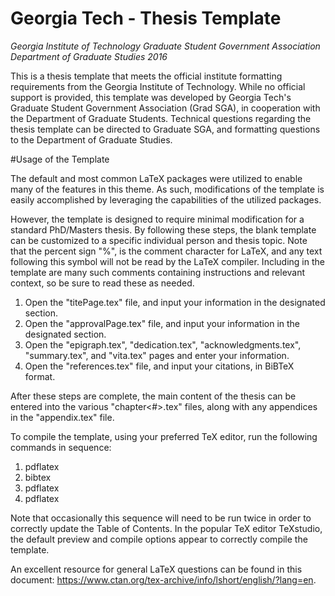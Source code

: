 # Georgia Tech - Thesis Template

*Georgia Institute of Technology
Graduate Student Government Association
Department of Graduate Studies
2016*

This is a thesis template that meets the official institute formatting requirements from the Georgia Institute of Technology.
While no official support is provided, this template was developed by Georgia Tech's Graduate Student Government Association (Grad SGA),
in cooperation with the Department of Graduate Students. Technical questions regarding the thesis template can be directed
to Graduate SGA, and formatting questions to the Department of Graduate Studies.

#Usage of the Template

The default and most common LaTeX packages were utilized to enable many of the features in this theme.
As such, modifications of the template is easily accomplished by leveraging the capabilities of the utilized packages.

However, the template is designed to require minimal modification for a standard PhD/Masters thesis.
By following these steps, the blank template can be customized to a specific individual person and thesis topic.
Note that the percent sign "%", is the comment character for LaTeX, and any text following this symbol will
not be read by the LaTeX compiler. Including in the template are many such comments containing
instructions and relevant context, so be sure to read these as needed.

1. Open the "titePage.tex" file, and input your information in the designated section.
2. Open the "approvalPage.tex" file, and input your information in the designated section.
3. Open the "epigraph.tex", "dedication.tex", "acknowledgments.tex", "summary.tex", and "vita.tex" pages and enter your information.
4. Open the "references.tex" file, and input your citations, in BiBTeX format.

After these steps are complete, the main content of the thesis can be entered into the various "chapter<#>.tex" files, along with any appendices in the "appendix.tex" file.

To compile the template, using your preferred TeX editor, run the following commands in sequence:

1. pdflatex
2. bibtex
3. pdflatex
4. pdflatex

Note that occasionally this sequence will need to be run twice in order to correctly update the Table of Contents.
In the popular TeX editor TeXstudio, the default preview and compile options appear to correctly compile the template.

An excellent resource for general LaTeX questions can be found in this document: https://www.ctan.org/tex-archive/info/lshort/english/?lang=en.